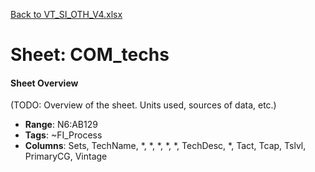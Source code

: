 [Back to VT_SI_OTH_V4.xlsx](README.md)

# Sheet: COM_techs

#### Sheet Overview

(TODO: Overview of the sheet. Units used, sources of data, etc.)

- **Range**: N6:AB129
- **Tags**: ~FI_Process
- **Columns**: Sets, TechName, *, *, *, *, *, TechDesc, *, Tact, Tcap, Tslvl, PrimaryCG, Vintage

